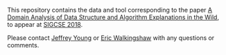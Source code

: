 This repository contains the data and tool corresponding to the paper
[A Domain Analysis of Data Structure and Algorithm Explanations in the
Wild](http://web.engr.oregonstate.edu/~walkiner/papers/sigcse18-algorithm-explanations.pdf),
to appear at [SIGCSE 2018](https://sigcse2018.sigcse.org).

Please contact [Jeffrey Young](mailto:youngjef@oregonstate.edu) or
[Eric Walkingshaw](mailto:walkiner@oregonstate.edu) with any questions or comments.
